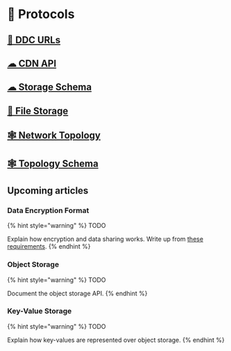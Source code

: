# 📃 Protocols

## [🔗 DDC URLs](ddc/protocols/ddc-url.md)
## [☁ CDN API](ddc/protocols/cdn-api.md)
## [☁ Storage Schema](ddc/protocols/storage-schema.md)
## [📂 File Storage](ddc/protocols/file-storage.md)
## [🕸 Network Topology](ddc/protocols/topology.md)
## [🕸 Topology Schema](ddc/protocols/contract-params-schema.md)


## Upcoming articles

### Data Encryption Format

{% hint style="warning" %}
TODO

Explain how encryption and data sharing works.
Write up from [these requirements](https://www.notion.so/cere/Architecture-of-DDC-software-2d6824916b394fa0bc20ff176525d0fc#f62263dcb5254e5cac9784d17a9efd55).
{% endhint %}

### Object Storage

{% hint style="warning" %}
TODO

Document the object storage API.
{% endhint %}

### Key-Value Storage

{% hint style="warning" %}
TODO

Explain how key-values are represented over object storage.
{% endhint %}
